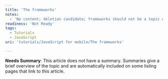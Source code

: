 ```yaml
---
title: 'The frameworks'
notes:
  - 'No content; deletion candidate; frameworks should not be a topic on webplatform.org'
readiness: 'Not Ready'
tags:
  - Tutorials
  - JavaScript
uri: 'tutorials/JavaScript for mobile/The frameworks'

---
```

**Needs Summary**: This article does not have a summary. Summaries give a brief overview of the topic and are automatically included on some listing pages that link to this article.

